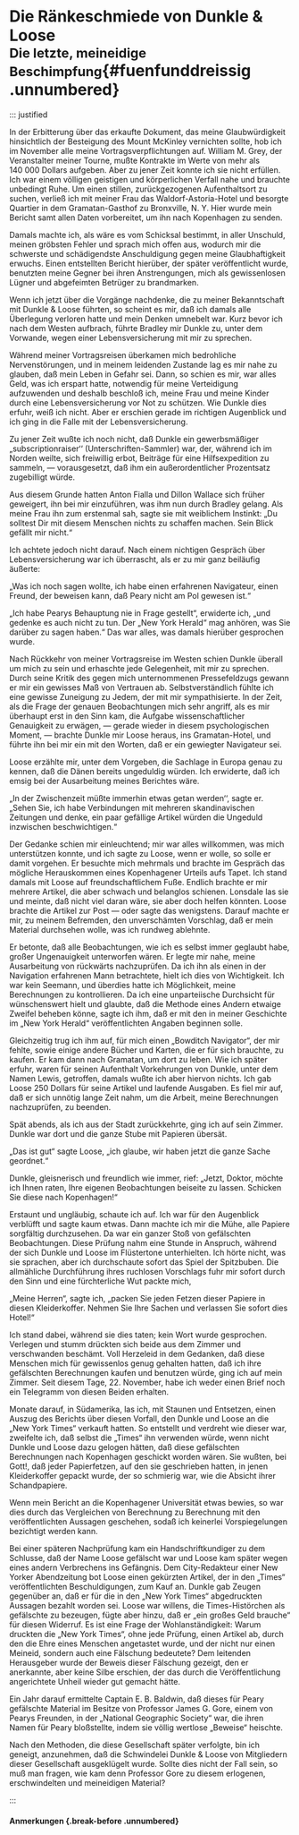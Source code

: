 # Die Ränkeschmiede von Dunkle & Loose<br /><small>Die letzte, meineidige Beschimpfung</small>{#fuenfunddreissig .unnumbered}

::: justified

In der Erbitterung über das erkaufte Dokument, das meine Glaubwürdigkeit
hinsichtlich der Besteigung des Mount McKinley vernichten sollte, hob ich im
November alle meine Vortragsverpflichtungen auf. William M. Grey, der
Veranstalter meiner Tourne, mußte Kontrakte im Werte von mehr als 140&nbsp;000
Dollars aufgeben. Aber zu jener Zeit konnte ich sie nicht erfüllen. Ich war
einem völligen geistigen und körperlichen Verfall nahe und brauchte unbedingt
Ruhe. Um einen stillen, zurückgezogenen Aufenthaltsort zu suchen, verließ ich
mit meiner Frau das Waldorf-Astoria-Hotel und besorgte Quartier in dem
Gramatan-Gasthof zu Bronxville, N. Y. Hier wurde mein Bericht samt allen Daten
vorbereitet, um ihn nach Kopenhagen zu senden.

Damals machte ich, als wäre es vom Schicksal bestimmt, in aller Unschuld, meinen
gröbsten Fehler und sprach mich offen aus, wodurch mir die schwerste und
schädigendste Anschuldigung gegen meine Glaubhaftigkeit erwuchs. Einen
entstellten Bericht hierüber, der später veröffentlicht wurde, benutzten meine
Gegner bei ihren Anstrengungen, mich als gewissenlosen Lügner und abgefeimten
Betrüger zu brandmarken.

Wenn ich jetzt über die Vorgänge nachdenke, die zu meiner Bekanntschaft mit
Dunkle & Loose führten, so scheint es mir, daß ich damals alle Überlegung
verloren hatte und mein Denken umnebelt war. Kurz bevor ich nach dem Westen
aufbrach, führte Bradley mir Dunkle zu, unter dem Vorwande, wegen einer
Lebensversicherung mit mir zu sprechen.

Während meiner Vortragsreisen überkamen mich bedrohliche Nervenstörungen, und in
meinem leidenden Zustande lag es mir nahe zu glauben, daß mein Leben in Gefahr
sei. Dann, so schien es mir, war alles Geld, was ich erspart hatte, notwendig
für meine Verteidigung aufzuwenden und deshalb beschloß ich, meine Frau und
meine Kinder durch eine Lebensversicherung vor Not zu schützen. Wie Dunkle dies
erfuhr, weiß ich nicht. Aber er erschien gerade im richtigen Augenblick und ich
ging in die Falle mit der Lebensversicherung.

Zu jener Zeit wußte ich noch nicht, daß Dunkle ein gewerbsmäßiger
„subscriptionraiser‘‘ (Unterschriften-Sammler) war, der, während ich im Norden
weilte, sich freiwillig erbot, Beiträge für eine Hilfsexpedition zu sammeln, —
vorausgesetzt, daß ihm ein außerordentlicher Prozentsatz zugebilligt würde.

Aus diesem Grunde hatten Anton Fialla und Dillon Wallace sich früher geweigert,
ihn bei mir einzuführen, was ihm nun durch Bradley gelang. Als meine Frau ihn
zum erstenmal sah, sagte sie mit weiblichem Instinkt: „Du solltest Dir mit
diesem Menschen nichts zu schaffen machen. Sein Blick gefällt mir nicht.“

Ich achtete jedoch nicht darauf. Nach einem nichtigen Gespräch über
Lebensversicherung war ich überrascht, als er zu mir ganz beiläufig äußerte:

„Was ich noch sagen wollte, ich habe einen erfahrenen Navigateur, einen Freund,
der beweisen kann, daß Peary nicht am Pol gewesen ist.“

„Ich habe Pearys Behauptung nie in Frage gestellt“, erwiderte ich, „und gedenke
es auch nicht zu tun. Der „New York Herald“ mag anhören, was Sie darüber zu
sagen haben.“ Das war alles, was damals hierüber gesprochen wurde.

Nach Rückkehr von meiner Vortragsreise im Westen schien Dunkle überall um mich
zu sein und erhaschte jede Gelegenheit, mit mir zu sprechen. Durch seine Kritik
des gegen mich unternommenen Pressefeldzugs gewann er mir ein gewisses Maß von
Vertrauen ab. Selbstverständlich fühlte ich eine gewisse Zuneigung zu Jedem, der
mit mir sympathisierte. In der Zeit, als die Frage der genauen Beobachtungen
mich sehr angriff, als es mir überhaupt erst in den Sinn kam, die Aufgabe
wissenschaftlicher Genauigkeit zu erwägen, — gerade wieder in diesem
psychologischen Moment, — brachte Dunkle mir Loose heraus, ins Gramatan-Hotel,
und führte ihn bei mir ein mit den Worten, daß er ein gewiegter Navigateur sei.

Loose erzählte mir, unter dem Vorgeben, die Sachlage in Europa genau zu kennen,
daß die Dänen bereits ungeduldig würden. Ich erwiderte, daß ich emsig bei der
Ausarbeitung meines Berichtes wäre.

„In der Zwischenzeit müßte immerhin etwas getan werden‘‘, sagte er. „Sehen Sie,
ich habe Verbindungen mit mehreren skandinavischen Zeitungen und denke, ein paar
gefällige Artikel würden die Ungeduld inzwischen beschwichtigen.“

Der Gedanke schien mir einleuchtend; mir war alles willkommen, was mich
unterstützen konnte, und ich sagte zu Loose, wenn er wolle, so solle er damit
vorgehen. Er besuchte mich mehrmals und brachte im Gespräch das mögliche
Herauskommen eines Kopenhagener Urteils aufs Tapet. Ich stand damals mit Loose
auf freundschaftlichem Fuße. Endlich brachte er mir mehrere Artikel, die aber
schwach und belanglos schienen. Lonsdale las sie und meinte, daß nicht viel
daran wäre, sie aber doch helfen könnten. Loose brachte die Artikel zur Post —
oder sagte das wenigstens. Darauf machte er mir, zu meinem Befremden, den
unverschämten Vorschlag, daß er mein Material durchsehen wolle, was ich rundweg
ablehnte.

Er betonte, daß alle Beobachtungen, wie ich es selbst immer geglaubt habe,
großer Ungenauigkeit unterworfen wären. Er legte mir nahe, meine Ausarbeitung
von rückwärts nachzuprüfen. Da ich ihn als einen in der Navigation erfahrenen
Mann betrachtete, hielt ich dies von Wichtigkeit. Ich war kein Seemann, und
überdies hatte ich Möglichkeit, meine Berechnungen zu kontrollieren. Da ich eine
unparteiische Durchsicht für wünschenswert hielt und glaubte, daß die Methode
eines Andern etwaige Zweifel beheben könne, sagte ich ihm, daß er mit den in
meiner Geschichte im „New York Herald“ veröffentlichten Angaben beginnen solle.

Gleichzeitig trug ich ihm auf, für mich einen „Bowditch Navigator“, der mir
fehlte, sowie einige andere Bücher und Karten, die er für sich brauchte, zu
kaufen. Er kam dann nach Gramatan, um dort zu leben. Wie ich später erfuhr,
waren für seinen Aufenthalt Vorkehrungen von Dunkle, unter dem Namen Lewis,
getroffen, damals wußte ich aber hiervon nichts. Ich gab Loose 250 Dollars für
seine Artikel und laufende Ausgaben. Es fiel mir auf, daß er sich unnötig lange
Zeit nahm, um die Arbeit, meine Berechnungen nachzuprüfen, zu beenden.

Spät abends, als ich aus der Stadt zurückkehrte, ging ich auf sein Zimmer.
Dunkle war dort und die ganze Stube mit Papieren übersät.

„Das ist gut“ sagte Loose, „ich glaube, wir haben jetzt die ganze Sache
geordnet.“

Dunkle, gleisnerisch und freundlich wie immer, rief: „Jetzt, Doktor, möchte ich
Ihnen raten, Ihre eigenen Beobachtungen beiseite zu lassen. Schicken Sie diese
nach Kopenhagen!“

Erstaunt und ungläubig, schaute ich auf. Ich war für den Augenblick verblüfft
und sagte kaum etwas. Dann machte ich mir die Mühe, alle Papiere sorgfältig
durchzusehen. Da war ein ganzer Stoß von gefälschten Beobachtungen. Diese
Prüfung nahm eine Stunde in Anspruch, während der sich Dunkle und Loose im
Flüstertone unterhielten. Ich hörte nicht, was sie sprachen, aber ich
durchschaute sofort das Spiel der Spitzbuben. Die allmähliche Durchführung ihres
ruchlosen Vorschlags fuhr mir sofort durch den Sinn und eine fürchterliche Wut
packte mich,

„Meine Herren“, sagte ich, „packen Sie jeden Fetzen dieser Papiere in diesen
Kleiderkoffer. Nehmen Sie Ihre Sachen und verlassen Sie sofort dies Hotel!“

Ich stand dabei, während sie dies taten; kein Wort wurde gesprochen. Verlegen
und stumm drückten sich beide aus dem Zimmer und verschwanden beschämt. Voll
Herzeleid in dem Gedanken, daß diese Menschen mich für gewissenlos genug
gehalten hatten, daß ich ihre gefälschten Berechnungen kaufen und benutzen
würde, ging ich auf mein Zimmer. Seit diesem Tage, 22. November, habe ich weder
einen Brief noch ein Telegramm von diesen Beiden erhalten.

Monate darauf, in Südamerika, las ich, mit Staunen und Entsetzen, einen Auszug
des Berichts über diesen Vorfall, den Dunkle und Loose an die „New York Times“
verkauft hatten. So entstellt und verdreht wie dieser war, zweifelte ich, daß
selbst die „Times“ ihn verwenden würde, wenn nicht Dunkle und Loose dazu gelogen
hätten, daß diese gefälschten Berechnungen nach Kopenhagen geschickt worden
wären. Sie wußten, bei Gott!, daß jeder Papierfetzen, auf den sie geschrieben
hatten, in jenen Kleiderkoffer gepackt wurde, der so schmierig war, wie die
Absicht ihrer Schandpapiere.

Wenn mein Bericht an die Kopenhagener Universität etwas bewies, so war dies
durch das Vergleichen von Berechnung zu Berechnung mit den veröffentlichten
Aussagen geschehen, sodaß ich keinerlei Vorspiegelungen bezichtigt werden kann.

Bei einer späteren Nachprüfung kam ein Handschriftkundiger zu dem Schlusse, daß
der Name Loose gefälscht war und Loose kam später wegen eines andern Verbrechens
ins Gefängnis. Dem City-Redakteur einer New Yorker Abendzeitung bot Loose einen
gekürzten Artikel, der in den „Times“ veröffentlichten Beschuldigungen, zum Kauf
an. Dunkle gab Zeugen gegenüber an, daß er für die in den „New York Times“
abgedruckten Aussagen bezahlt worden sei. Loose war willens, die
Times-Histörchen als gefälschte zu bezeugen, fügte aber hinzu, daß er „ein
großes Geld brauche“ für diesen Widerruf. Es ist eine Frage der
Wohlanständigkeit: Warum druckten die „New York Times“, ohne jede Prüfung, einen
Artikel ab, durch den die Ehre eines Menschen angetastet wurde, und der nicht
nur einen Meineid, sondern auch eine Fälschung bedeutete? Dem leitenden
Herausgeber wurde der Beweis dieser Fälschung gezeigt, den er anerkannte, aber
keine Silbe erschien, der das durch die Veröffentlichung angerichtete Unheil
wieder gut gemacht hätte.

Ein Jahr darauf ermittelte Captain E. B. Baldwin, daß dieses für Peary
gefälschte Material im Besitze von Professor James G. Gore, einem von Pearys
Freunden, in der „National Geographic Society“ war, die ihren Namen für Peary
bloßstellte, indem sie völlig wertlose „Beweise“ heischte.

Nach den Methoden, die diese Gesellschaft später verfolgte, bin ich geneigt,
anzunehmen, daß die Schwindelei Dunkle & Loose von Mitgliedern dieser
Gesellschaft ausgeklügelt wurde. Sollte dies nicht der Fall sein, so muß man
fragen, wie kam denn Professor Gore zu diesem erlogenen, erschwindelten und
meineidigen Material?

:::

#### **Anmerkungen** {.break-before .unnumbered}

